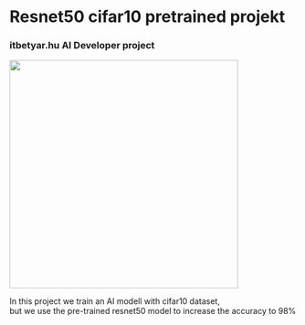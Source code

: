 # Resnet50 cifar10 pretrained projekt

### itbetyar.hu AI Developer project

<img src="https://drive.google.com/uc?export=view&id=1atgMf-GYRqyjlNZp2SOm1V5lljsA8W7v" width="400">


In this project we train an AI modell with cifar10 dataset,  
but we use the pre-trained resnet50 model to increase the accuracy to 98%
